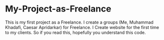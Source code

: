 # My-Project-as-Freelance
This is my first project as a Freelance. I create a groups (Me, Muhammad Khadafi, Caesar Apridarkar) for Freelance. I Create website for the first time to my clients. So if you read this, hopefully you understand this code.
